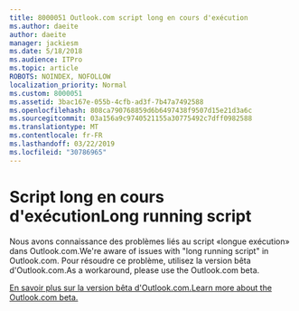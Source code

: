 ```yaml
---
title: 8000051 Outlook.com script long en cours d'exécution
ms.author: daeite
author: daeite
manager: jackiesm
ms.date: 5/18/2018
ms.audience: ITPro
ms.topic: article
ROBOTS: NOINDEX, NOFOLLOW
localization_priority: Normal
ms.custom: 8000051
ms.assetid: 3bac167e-055b-4cfb-ad3f-7b47a7492588
ms.openlocfilehash: 808ca790768859d6b6497438f9507d15e21d3a6c
ms.sourcegitcommit: 03a156a9c9740521155a30775492c7dff0982588
ms.translationtype: MT
ms.contentlocale: fr-FR
ms.lasthandoff: 03/22/2019
ms.locfileid: "30786965"
---
```

# <a name="long-running-script"></a><span data-ttu-id="5cc25-102">Script long en cours d'exécution</span><span class="sxs-lookup"><span data-stu-id="5cc25-102">Long running script</span></span>

<span data-ttu-id="5cc25-103">Nous avons connaissance des problèmes liés au script «longue exécution» dans Outlook.com.</span><span class="sxs-lookup"><span data-stu-id="5cc25-103">We're aware of issues with "long running script" in Outlook.com.</span></span> <span data-ttu-id="5cc25-104">Pour résoudre ce problème, utilisez la version bêta d'Outlook.com.</span><span class="sxs-lookup"><span data-stu-id="5cc25-104">As a workaround, please use the Outlook.com beta.</span></span>
  
[<span data-ttu-id="5cc25-105">En savoir plus sur la version bêta d'Outlook.com.</span><span class="sxs-lookup"><span data-stu-id="5cc25-105">Learn more about the Outlook.com beta.</span></span>](https://go.microsoft.com/fwlink/p/?linkid=874356)
  

